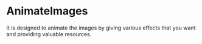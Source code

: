 # AnimateImages
It is designed to animate the images by giving various effects that you want and providing valuable resources.
